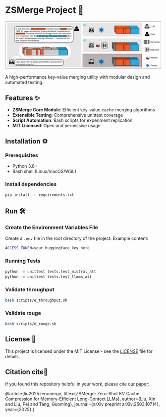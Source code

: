 # ZSMerge Project 🚀

![](./assets/cache_methods.png) 

A high-performance key-value merging utility with modular design and automated testing.

## Features ✨
- ​**ZSMerge Core Module**: Efficient key-value cache merging algorithms
- ​**Extensible Testing**: Comprehensive unittest coverage
- ​**Script Automation**: Bash scripts for experiment replication
- ​**MIT Licensed**: Open and permissive usage

## Installation ⚙️

### Prerequisites
- Python 3.8+
- Bash shell (Linux/macOS/WSL)

### Install dependencies 

```bash
pip install -r requirements.txt
```

## Run 🛠️

### Create the Environment Variables File  
Create a `.env` file in the root directory of the project. Example content:   
```bash
ACCESS_TOKEN=your_huggingface_key_here  
```
### Running Tests

```bash
python -m unittest tests.test_mistral_att
python -m unittest tests.test_llama_att
```

### Validate throughput

```bash
bash scripts/e_throughput.sh
```

### Validate rouge

```bash
bash scripts/e_rouge.sh
```
## License 📄
This project is licensed under the MIT License - see the [LICENSE](./LICENSE) file for details.


## Citation cite🏡

If you found this repository helpful in your work, please cite our [paper](https://arxiv.org/abs/2503.10714):

@article{liu2025zeromerge,
  title={ZSMerge: Zero-Shot KV Cache Compression for Memory-Efficient Long-Context LLMs},
  author={Liu, Xin and Liu, Pei and Tang, Guoming},
  journal={arXiv preprint arXiv:2503.10714},
  year={2025}
}
